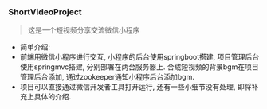 ### ShortVideoProject
> 这是一个短视频分享交流微信小程序

- 简单介绍: 
- 前端用微信小程序进行交互, 小程序的后台使用springboot搭建, 项目管理后台使用springmvc搭建, 分别部署在两台服务器上. 合成短视频的背景bgm在项目管理后台添加, 通过zookeeper通知小程序后台添加bgm. 
- 项目可以直接通过微信开发者工具打开运行, 还有一些小细节没有处理, 即将补充上具体的介绍.
